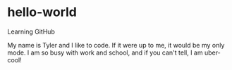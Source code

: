 # hello-world
Learning GitHub

My name is Tyler and I like to code.
If it were up to me, it would be my only mode.
I am so busy with work and school,
and if you can't tell, I am uber-cool!

